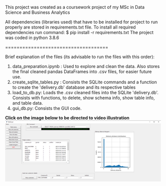 This project was created as a coursework project of my MSc in Data Science and Business Analytics

All dependencies (libraries used) that have to be installed for project to run properly are stored in requirements.txt file.
To install all required dependencies run command: $ pip install -r requirements.txt
The project was coded in python 3.8.6

====================================

Brief explanation of the files (its advisable to run the files with this order):

1. data_preparation.ipynb : Used to explore and clean the data. Also stores the final cleaned pandas DataFrames into .csv files, for easier future use.
2. create_sqlite_tables.py : Consists the SQLite commands and a function to create the 'delivery.db' database and its respective tables
3. load_to_db.py: Loads the .csv cleaned files into the SQLite 'delivery.db'. Consists with functions, to delete, show schema info, show table info, and table data.
4. gui_db.py: Consists the GUI code.


**Click on the image below to be directed to video illustration**
[![](screenshots/img1.png)](https://www.youtube.com/watch?v=GWAfYFhoK_U&feature=youtu.be&ab_channel=LTravel)

